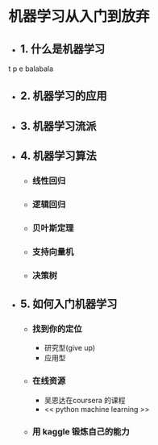 机器学习从入门到放弃
================
- ## 1. 什么是机器学习
t p e balabala
- ## 2. 机器学习的应用
- ## 3. 机器学习流派
- ## 4. 机器学习算法
	- ### 线性回归
    - ### 逻辑回归
    - ### 贝叶斯定理
    - ### 支持向量机
    - ### 决策树

- ## 5. 如何入门机器学习
    - ### 找到你的定位
        - 研究型(give up)
        - 应用型
    - ### 在线资源 
        - 吴恩达在coursera 的课程
        - << python machine learning >>
    - ### 用 kaggle 锻炼自己的能力
